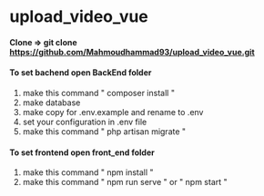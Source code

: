 # upload_video_vue

#### Clone => git clone https://github.com/Mahmoudhammad93/upload_video_vue.git

#### To set bachend open BackEnd folder

1. make this command " composer install "
2. make database
3. make copy for .env.example and rename to .env
4. set your configuration in .env file
5. make this command " php artisan migrate "

#### To set frontend open front_end folder

1. make this command " npm install "
2. make this command " npm run serve " or " npm start "
